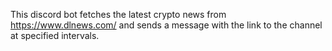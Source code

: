 This discord bot fetches the latest crypto news from https://www.dlnews.com/ and sends a message with the link to the channel at specified intervals.
